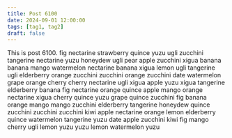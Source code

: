 ```yaml
---
title: Post 6100
date: 2024-09-01 12:00:00
tags: [tag1, tag2]
draft: false
---
```

This is post 6100.
fig
nectarine
strawberry
quince
yuzu
ugli
zucchini
tangerine
nectarine
yuzu
honeydew
ugli
pear
apple
zucchini
xigua
banana
banana
mango
watermelon
nectarine
banana
xigua
lemon
ugli
tangerine
ugli
elderberry
orange
zucchini
zucchini
orange
zucchini
date
watermelon
grape
orange
cherry
cherry
nectarine
ugli
xigua
apple
yuzu
xigua
tangerine
elderberry
banana
fig
nectarine
orange
quince
apple
mango
orange
nectarine
xigua
cherry
quince
yuzu
grape
quince
zucchini
fig
banana
orange
mango
mango
zucchini
elderberry
tangerine
honeydew
quince
zucchini
zucchini
zucchini
kiwi
apple
nectarine
orange
lemon
elderberry
quince
watermelon
tangerine
yuzu
date
apple
zucchini
kiwi
fig
mango
cherry
ugli
lemon
yuzu
yuzu
lemon
watermelon
yuzu
